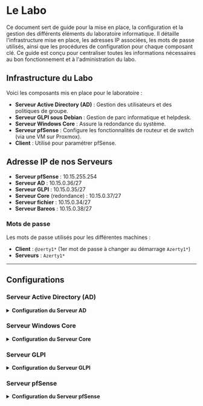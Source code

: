 # Le Labo

Ce document sert de guide pour la mise en place, la configuration et la gestion des différents éléments du laboratoire informatique. Il détaille l'infrastructure mise en place, les adresses IP associées, les mots de passe utilisés, ainsi que les procédures de configuration pour chaque composant clé. Ce guide est conçu pour centraliser toutes les informations nécessaires au bon fonctionnement et à l'administration du labo.

## Infrastructure du Labo

Voici les composants mis en place pour le laboratoire :

- **Serveur Active Directory (AD)** : Gestion des utilisateurs et des politiques de groupe.
- **Serveur GLPI sous Debian** : Gestion de parc informatique et helpdesk.
- **Serveur Windows Core** : Assure la redondance du système.
- **Serveur pfSense** : Configure les fonctionnalités de routeur et de switch (via une VM sur Proxmox).
- **Client** : Utilisé pour paramétrer pfSense.

## Adresse IP de nos Serveurs

- **Serveur pfSense** : 10.15.255.254 
- **Serveur AD** : 10.15.0.36/27
- **Serveur GLPI** : 10.15.0.35/27
- **Serveur Core** (redondance) : 10.15.0.37/27
- **Serveur fichier** : 10.15.0.34/27
- **Serveur Bareos** : 10.15.0.38/27

### Mots de passe

Les mots de passe utilisés pour les différentes machines :

- **Client** : `@zerty1*` (1er mot de passe à changer au démarrage `Azerty1*`)
- **Serveurs** : `Azerty1*`

---

## Configurations

### Serveur Active Directory (AD)

<details>
<summary><b>Configuration du Serveur AD</b></summary>

- [Configuration des GPO](Server_AD/GPO/)
- [Création des utilisateurs](Server_AD/Utilisateur/)
  - Guide Utilisateur
  - Script
- [Création des Unités Organisationnelles (OU)](Server_AD/OU/)
  - Guide Utilisateur
  - Script
- [Gestion des journaux d’événements](Server_AD/Logs/)

</details>

### Serveur Windows Core

<details>
<summary><b>Configuration du Serveur Core</b></summary>

- [Mise en place de la redondance](Server_Core_Redondance/Redondance.md)

</details>

### Serveur GLPI

<details>
<summary><b>Configuration du Serveur GLPI</b></summary>

- [Installation et configuration de GLPI](Server_GLPI/)
- [Installation automatisée par script](Server_GLPI/USER_GUIDE_GLPI_SCRIPT.md)

</details>

### Serveur pfSense

<details>
<summary><b>Configuration du Serveur pfSense</b></summary>

- [Configuration des VLANs](Server_pfsense/configuration%20Vlan.md)

</details>

